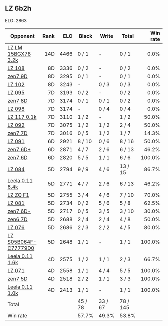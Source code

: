 ## LZ 6b2h ##

ELO: 2863

Opponent | Rank | ELO | Black | Write | Total | Win rate
---------|-----:|----:|-------|-------|-------|-------:
[LZ LM 15BGX78 3.2k](LZ%20LM%2015BGX78%203.2k.md) | 14D | 4466 | 0 / 1 | - | 0 / 1 | 0.0%
[LZ 108](LZ%20108.md) | 8D | 3336 | 0 / 2 | - | 0 / 2 | 0.0%
[zen7 9D](zen7%209D.md) | 8D | 3295 | 0 / 1 | - | 0 / 1 | 0.0%
[LZ 102](LZ%20102.md) | 8D | 3243 | - | 0 / 3 | 0 / 3 | 0.0%
[LZ 095](LZ%20095.md) | 7D | 3193 | 0 / 2 | - | 0 / 2 | 0.0%
[zen7 8D](zen7%208D.md) | 7D | 3174 | 0 / 1 | 0 / 1 | 0 / 2 | 0.0%
[LZ 098](LZ%20098.md) | 7D | 3174 | - | 0 / 4 | 0 / 4 | 0.0%
[LZ 117 0.1k](LZ%20117%200.1k.md) | 7D | 3110 | 1 / 2 | - | 1 / 2 | 50.0%
[LZ 092](LZ%20092.md) | 7D | 3075 | 1 / 2 | 1 / 2 | 2 / 4 | 50.0%
[zen7 7D](zen7%207D.md) | 7D | 3016 | 0 / 5 | 1 / 2 | 1 / 7 | 14.3%
[LZ 091](LZ%20091.md) | 6D | 2921 | 8 / 10 | 0 / 6 | 8 / 16 | 50.0%
[zen7 6D+](zen7%206D+.md) | 6D | 2871 | 4 / 7 | 2 / 6 | 6 / 13 | 46.2%
[zen7 6D](zen7%206D.md) | 6D | 2820 | 5 / 5 | 1 / 1 | 6 / 6 | 100.0%
[LZ 084](LZ%20084.md) | 5D | 2794 | 9 / 9 | 4 / 6 | 13 / 15 | 86.7%
[Leela 0.11 6.4k](Leela%200.11%206.4k.md) | 5D | 2771 | 4 / 7 | 2 / 6 | 6 / 13 | 46.2%
[LZ ZQ F1](LZ%20ZQ%20F1.md) | 5D | 2755 | 3 / 4 | 4 / 6 | 7 / 10 | 70.0%
[LZ 081](LZ%20081.md) | 5D | 2734 | 0 / 2 | 5 / 6 | 5 / 8 | 62.5%
[zen7 6D-](zen7%206D-.md) | 5D | 2717 | 0 / 5 | 3 / 5 | 3 / 10 | 30.0%
[zen6 7D](zen6%207D.md) | 5D | 2688 | 2 / 4 | 2 / 4 | 4 / 8 | 50.0%
[LZ 076](LZ%20076.md) | 5D | 2686 | 2 / 3 | 2 / 2 | 4 / 5 | 80.0%
[LZ S05B064F-C77779D0](LZ%20S05B064F-C77779D0.md) | 5D | 2648 | 1 / 1 | - | 1 / 1 | 100.0%
[Leela 0.11 1.6k](Leela%200.11%201.6k.md) | 4D | 2575 | 1 / 2 | 1 / 1 | 2 / 3 | 66.7%
[LZ 071](LZ%20071.md) | 4D | 2558 | 1 / 1 | 4 / 4 | 5 / 5 | 100.0%
[zen7 5D](zen7%205D.md) | 4D | 2518 | 2 / 2 | 1 / 1 | 3 / 3 | 100.0%
[Leela 0.11 1.0k](Leela%200.11%201.0k.md) | 4D | 2413 | 1 / 1 | - | 1 / 1 | 100.0%
Total | | | 45 / 78 | 33 / 67 | 78 / 145 | 
Win rate| | | 57.7% | 49.3% | 53.8% | 
